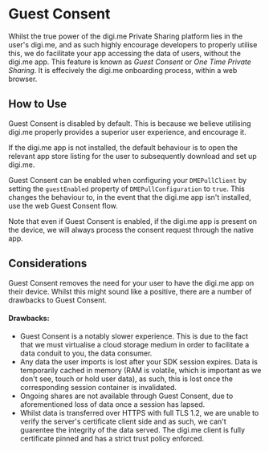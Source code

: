 # Guest Consent

Whilst the true power of the digi.me Private Sharing platform lies in the user's digi.me, and as such highly encourage developers to properly utilise this, we do facilitate your app accessing the data of users, without the digi.me app. This feature is known as *Guest Consent* or *One Time Private Sharing*. It is effecively the digi.me onboarding process, within a web browser.

## How to Use

Guest Consent is disabled by default. This is because we believe utilising digi.me properly provides a superior user experience, and encourage it.

If the digi.me app is not installed, the default behaviour is to open the relevant app store listing for the user to subsequently download and set up digi.me.

Guest Consent can be enabled when configuring your `DMEPullClient` by setting the `guestEnabled` property of `DMEPullConfiguration` to `true`. This changes the behaviour to, in the event that the digi.me app isn't installed, use the web Guest Consent flow.

Note that even if Guest Consent is enabled, if the digi.me app is present on the device, we will always process the consent request through the native app.


## Considerations

Guest Consent removes the need for your user to have the digi.me app on their device. Whilst this might sound like a positive, there are a number of drawbacks to Guest Consent.

#### Drawbacks:

- Guest Consent is a notably slower experience. This is due to the fact that we must virtualise a cloud storage medium in order to facilitate a data conduit to you, the data consumer.
- Any data the user imports is lost after your SDK session expires. Data is temporarily cached in memory (RAM is volatile, which is important as we don't see, touch or hold user data), as such, this is lost once the corresponding session container is invalidated.
- Ongoing shares are not available through Guest Consent, due to aforementioned loss of data once a session has lapsed.
- Whilst data is transferred over HTTPS with full TLS 1.2, we are unable to verify the server's certificate client side and as such, we can't guarentee the integrity of the data served. The digi.me client is fully certificate pinned and has a strict trust policy enforced.